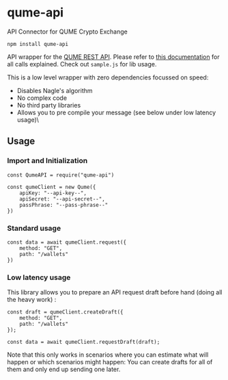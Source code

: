 # qume-api
API Connector for QUME Crypto Exchange

    npm install qume-api

API wrapper for the [QUME REST API](https://docs.qume.io/#rest-api). Please refer to [this documentation](https://docs.qume.io) for all calls explained. Check out `sample.js` for lib usage.

This is a low level wrapper with zero dependencies focussed on speed:

- Disables Nagle's algorithm
- No complex code
- No third party libraries
- Allows you to pre compile your message (see below under low latency usage)\

## Usage

### Import and Initialization

    const QumeAPI = require("qume-api")

    const qumeClient = new Qume({
        apiKey: "--api-key--",
        apiSecret: "--api-secret--",
        passPhrase: "--pass-phrase--"
    })


### Standard usage

    const data = await qumeClient.request({
        method: "GET",
        path: "/wallets"
    })

### Low latency usage
This library allows you to prepare an API request draft before hand (doing all the heavy work) :

    const draft = qumeClient.createDraft({
        method: "GET",
        path: "/wallets"
    });

    const data = await qumeClient.requestDraft(draft);

Note that this only works in scenarios where you can estimate what will happen or which scenarios might happen: You can create drafts for all of them and only end up sending one later.
